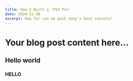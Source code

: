 ```yaml
---
title: How I Built a 'PS3 Pro'
date: 2024-11-30
excerpt: How far can we push Sony's best console?
---
```


# Your blog post content here...
## Hello world
### HELLO